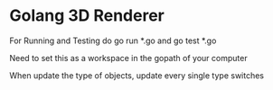 # Golang 3D Renderer

For Running and Testing do go run *.go and go test *.go

Need to set this as a workspace in the gopath of your computer

When update the type of objects, update every single type switches
